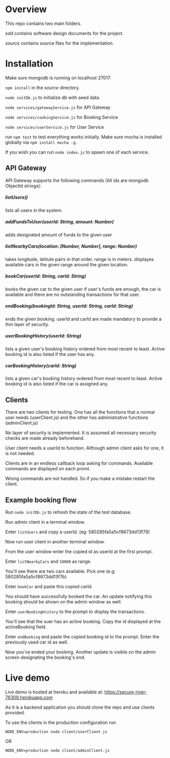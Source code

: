 # Overview
This repo contains two main folders.

_sdd_ contains software design documents for the project.

_source_ contains source files for the implementation.

# Installation
Make sure mongodb is running on localhost 27017.

`npm install` in the _source_ directory.

`node initDb.js` to initialize db with seed data.


`node services/gatewayService.js` for API Gateway

`node services/cookingService.js` for Booking Service

`node services/userService.js` for User Service

run `npm test` to test everything works initially. Make sure mocha is installed globally via `npm install mocha -g`.

If you wish you can run `node index.js` to spawn one of each service.

## API Gateway
API Gateway supports the following commands (All ids are mongodb ObjectId strings):
##### listUsers()
lists all users in the system.
##### addFundsToUser(userId: String, amount: Number)
adds designated amount of funds to the given user
##### listNearbyCars(location: [Number, Number], range: Number)
takes longitude, latitute pairs in that order.
range is in meters.
displayes available cars in the given range around the given location.
##### bookCar(userId: String, carId: String)
books the given car to the given user if user's funds are enough, the car is available and there are no outstanding transactions for that user.
##### endBooking(bookingId: String, userId: String, carId: String)
ends the given booking. userId and carId are made mandatory to provide a thin layer of security.
##### userBookingHistory(userId: String)
lists a given user's booking history ordered from most recent to least.
Active booking id is also listed if the user has any.
##### carBookingHistory(carId: String)
lists a given car's booking history ordered from most recent to least.
Active booking id is also listed if the car is assigned any.

## Clients
There are two clients for testing. One has all the functions that a normal user needs (userClient.js) and the other has administrative functions (adminClient.js)

No layer of security is implemented. It is assumed all necessary security checks are made already beforehand.

User client needs a userId to function. Although admin client asks for one, it is not needed.

Clients are in an endless callback loop asking for commands. Available commands are displayed on each promt.

Wrong commands are not handled. So if you make a mistake restart the client.

## Example booking flow
Run `node initDb.js` to refresh the state of the test database.

Run admin client in a terminal window.

Enter `listUsers` and copy a userId. (eg: 580285fa5a5cf8673dd13f79)

Now run user client in another terminal window.

From the user window enter the copied id as userId at the first prompt.

Enter `listNearbyCars` and `10000` as range.

You'll see there are two cars available. Pick one (e.g: 580285fa5a5cf8673dd13f7b)

Enter `bookCar` and paste this copied carId.

You should have successfully booked the car. An update notifying this booking should be shown on the admin window as well.

Enter `userBookingHistory` to the prompt to display the transactions.

You'll see that the suer has an active booking. Copy the id displayed at the activeBooking field.

Enter `endBooking` and paste the copied booking id to the prompt. Enter the previously used car id as well.

Now you've ended your booking. Another update is visible on the admin screen designating the booking's end.

# Live demo
Live demo is hosted at heroku and available at: https://secure-river-76309.herokuapp.com

As it is a backend application you should clone the repo and use clients provided.

To use the clients in the production configuration run

`NODE_ENV=production node client/userClient.js`

OR

`NODE_ENV=production node client/adminClient.js`
